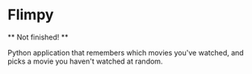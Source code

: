 #   Flimpy

** Not finished! **

Python application that remembers which movies you've watched, and picks a movie you haven't watched at random.
